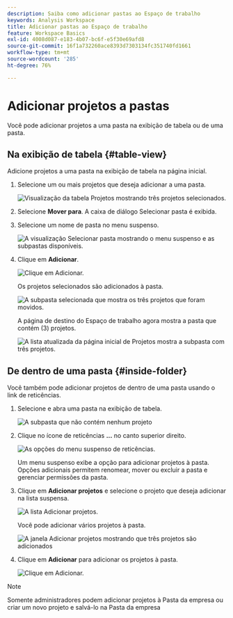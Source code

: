 ```yaml
---
description: Saiba como adicionar pastas ao Espaço de trabalho
keywords: Analysis Workspace
title: Adicionar pastas ao Espaço de trabalho
feature: Workspace Basics
exl-id: 4008d087-e183-4b07-bc6f-e5f30e69afd8
source-git-commit: 16f1a732260ace8393d7303134fc351740fd1661
workflow-type: tm+mt
source-wordcount: '285'
ht-degree: 76%

---
```


# Adicionar projetos a pastas

Você pode adicionar projetos a uma pasta na exibição de tabela ou de uma pasta.

## Na exibição de tabela {#table-view}

Adicione projetos a uma pasta na exibição de tabela na página inicial.

1. Selecione um ou mais projetos que deseja adicionar a uma pasta.

   ![Visualização da tabela Projetos mostrando três projetos selecionados.](/help/analysis-workspace/build-workspace-project/assets/move-tv-selected.png)

1. Selecione **Mover para**. A caixa de diálogo Selecionar pasta é exibida.

1. Selecione um nome de pasta no menu suspenso.

   ![A visualização Selecionar pasta mostrando o menu suspenso e as subpastas disponíveis.](/help/analysis-workspace/build-workspace-project/assets/move-select-folder.png)

1. Clique em **Adicionar**.

   ![Clique em Adicionar.](/help/analysis-workspace/build-workspace-project/assets/move-add.png)

   Os projetos selecionados são adicionados à pasta.

   ![A subpasta selecionada que mostra os três projetos que foram movidos.](/help/analysis-workspace/build-workspace-project/assets/move-projects-added.png)

   A página de destino do Espaço de trabalho agora mostra a pasta que contém (3) projetos.

   ![A lista atualizada da página inicial de Projetos mostra a subpasta com três projetos.](/help/analysis-workspace/build-workspace-project/assets/move-folders-updated.png)

## De dentro de uma pasta {#inside-folder}

Você também pode adicionar projetos de dentro de uma pasta usando o link de reticências.

1. Selecione e abra uma pasta na exibição de tabela.

   ![A subpasta que não contém nenhum projeto](/help/analysis-workspace/build-workspace-project/assets/move-open-folder.png)

1. Clique no ícone de reticências **...** no canto superior direito.

   ![As opções do menu suspenso de reticências.](/help/analysis-workspace/build-workspace-project/assets/add-projects-elipsis.png)

   Um menu suspenso exibe a opção para adicionar projetos à pasta. Opções adicionais permitem renomear, mover ou excluir a pasta e gerenciar permissões da pasta.

1. Clique em **Adicionar projetos** e selecione o projeto que deseja adicionar na lista suspensa.

   ![A lista Adicionar projetos.](/help/analysis-workspace/build-workspace-project/assets/select-add-projects.png)

   Você pode adicionar vários projetos à pasta.

   ![A janela Adicionar projetos mostrando que três projetos são adicionados](/help/analysis-workspace/build-workspace-project/assets/move-add-multiple-projects.png)

1. Clique em **Adicionar** para adicionar os projetos à pasta.

   ![Clique em Adicionar.](/help/analysis-workspace/build-workspace-project/assets/move-added-items.png)


>[!NOTE]
>
>Somente administradores podem adicionar projetos à Pasta da empresa ou criar um novo projeto e salvá-lo na Pasta da empresa
